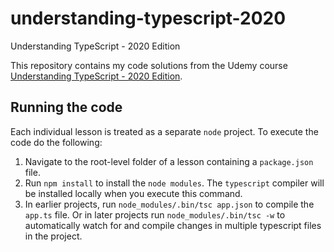 # understanding-typescript-2020
Understanding TypeScript - 2020 Edition

This repository contains my code solutions from the Udemy course [Understanding TypeScript - 2020 Edition](https://www.udemy.com/course/understanding-typescript/).

## Running the code

Each individual lesson is treated as a separate `node` project. To execute the code do the following:

1. Navigate to the root-level folder of a lesson containing a `package.json` file.
2. Run ```npm install``` to install the `node modules`. The `typescript` compiler will be installed locally when you execute this command.
3. In earlier projects, run ```node_modules/.bin/tsc app.json``` to compile the `app.ts` file. Or in later projects run ```node_modules/.bin/tsc -w``` to automatically watch for and compile changes in multiple typescript files in the project.
